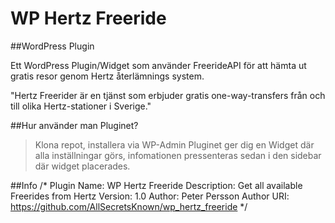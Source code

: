 WP Hertz Freeride
===========

##WordPress Plugin

Ett WordPress Plugin/Widget som använder FreerideAPI för att hämta ut gratis resor genom Hertz återlämnings system.

"Hertz Freerider är en tjänst som erbjuder gratis one-way-transfers från och till olika Hertz-stationer i Sverige."

##Hur använder man Pluginet?
>Klona repot, installera via WP-Admin
>Pluginet ger dig en Widget där alla inställningar görs, infomationen pressenteras sedan i den sidebar där widget placerades.

##Info
	/*
	Plugin Name: WP Hertz Freeride
	Description: Get all available Freerides from Hertz
	Version: 1.0
	Author: Peter Persson
	Author URI: https://github.com/AllSecretsKnown/wp_hertz_freeride
	*/